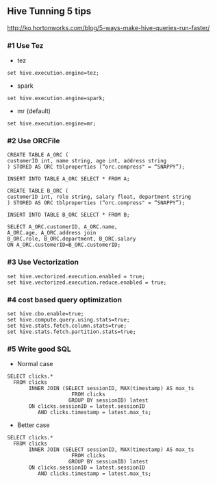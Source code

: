 ## Hive Tunning 5 tips
http://ko.hortonworks.com/blog/5-ways-make-hive-queries-run-faster/

### #1 Use Tez
  - tez
```
set hive.execution.engine=tez;
```
  - spark
```
set hive.execution.engine=spark;
```

  - mr (default)
```
set hive.execution.engine=mr;
```

### #2 Use ORCFile
```
CREATE TABLE A_ORC (
customerID int, name string, age int, address string
) STORED AS ORC tblproperties (“orc.compress" = “SNAPPY”);

INSERT INTO TABLE A_ORC SELECT * FROM A;

CREATE TABLE B_ORC (
customerID int, role string, salary float, department string
) STORED AS ORC tblproperties (“orc.compress" = “SNAPPY”);

INSERT INTO TABLE B_ORC SELECT * FROM B;

SELECT A_ORC.customerID, A_ORC.name,
A_ORC.age, A_ORC.address join
B_ORC.role, B_ORC.department, B_ORC.salary
ON A_ORC.customerID=B_ORC.customerID;
```

### #3 Use Vectorization
```
set hive.vectorized.execution.enabled = true;
set hive.vectorized.execution.reduce.enabled = true;
```

### #4 cost based query optimization
```
set hive.cbo.enable=true;
set hive.compute.query.using.stats=true;
set hive.stats.fetch.column.stats=true;
set hive.stats.fetch.partition.stats=true;
```

### #5 Write good SQL
  - Normal case
```
SELECT clicks.* 
  FROM clicks 
       INNER JOIN (SELECT sessionID, MAX(timestamp) AS max_ts 
                     FROM clicks
                    GROUP BY sessionID) latest
       ON clicks.sessionID = latest.sessionID 
          AND clicks.timestamp = latest.max_ts;

```

  - Better case
```
SELECT clicks.* 
  FROM clicks 
       INNER JOIN (SELECT sessionID, MAX(timestamp) AS max_ts 
                     FROM clicks
                    GROUP BY sessionID) latest
       ON clicks.sessionID = latest.sessionID 
          AND clicks.timestamp = latest.max_ts;
```
